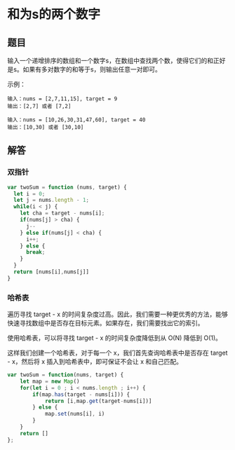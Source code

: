 # 和为s的两个数字

## 题目

输入一个递增排序的数组和一个数字s，在数组中查找两个数，使得它们的和正好是s。如果有多对数字的和等于s，则输出任意一对即可。

示例：
```
输入：nums = [2,7,11,15], target = 9
输出：[2,7] 或者 [7,2]

输入：nums = [10,26,30,31,47,60], target = 40
输出：[10,30] 或者 [30,10]
```

## 解答
### 双指针
```js
var twoSum = function (nums, target) {
  let i = 0;
  let j = nums.length - 1;
  while(i < j) {
    let cha = target - nums[i];
    if(nums[j] > cha) {
      j--
    } else if(nums[j] < cha) {
      i++;
    } else {
      break;
    }
  }
  return [nums[i],nums[j]]
}
```

### 哈希表
遍历寻找 target - x 的时间复杂度过高。因此，我们需要一种更优秀的方法，能够快速寻找数组中是否存在目标元素。如果存在，我们需要找出它的索引。

使用哈希表，可以将寻找 target - x 的时间复杂度降低到从 O(N) 降低到 O(1)。

这样我们创建一个哈希表，对于每一个 x，我们首先查询哈希表中是否存在 target - x，然后将 x 插入到哈希表中，即可保证不会让 x 和自己匹配。

```js
var twoSum = function(nums, target) {
    let map = new Map()
    for(let i = 0 ; i < nums.length ; i++) {
        if(map.has(target - nums[i])) {
            return [i,map.get(target-nums[i])]
        } else {
            map.set(nums[i], i)
        }
    }
    return []
};
```